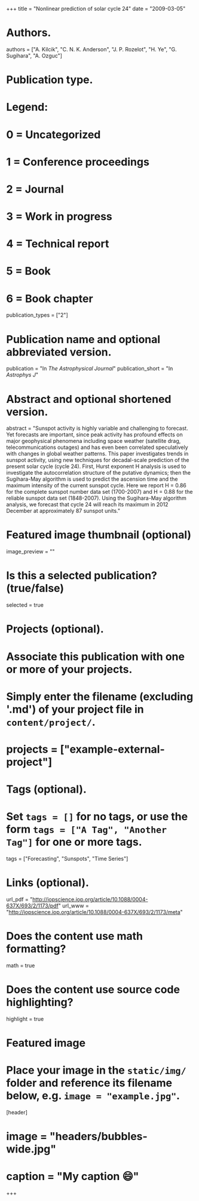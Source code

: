 +++
title = "Nonlinear prediction of solar cycle 24"
date = "2009-03-05"

# Authors.
authors = ["A. Kilcik", "C. N. K. Anderson", "J. P. Rozelot", "H. Ye", "G. Sugihara", "A. Ozguc"]

# Publication type.
# Legend:
# 0 = Uncategorized
# 1 = Conference proceedings
# 2 = Journal
# 3 = Work in progress
# 4 = Technical report
# 5 = Book
# 6 = Book chapter
publication_types = ["2"]

# Publication name and optional abbreviated version.
publication = "In *The Astrophysical Journal*"
publication_short = "In *Astrophys J*"

# Abstract and optional shortened version.
abstract = "Sunspot activity is highly variable and challenging to forecast. Yet forecasts are important, since peak activity has profound effects on major geophysical phenomena including space weather (satellite drag, telecommunications outages) and has even been correlated speculatively with changes in global weather patterns. This paper investigates trends in sunspot activity, using new techniques for decadal-scale prediction of the present solar cycle (cycle 24). First, Hurst exponent H analysis is used to investigate the autocorrelation structure of the putative dynamics; then the Sugihara-May algorithm is used to predict the ascension time and the maximum intensity of the current sunspot cycle. Here we report H = 0.86 for the complete sunspot number data set (1700-2007) and H = 0.88 for the reliable sunspot data set (1848-2007). Using the Sugihara-May algorithm analysis, we forecast that cycle 24 will reach its maximum in 2012 December at approximately 87 sunspot units."

# Featured image thumbnail (optional)
image_preview = ""

# Is this a selected publication? (true/false)
selected = true

# Projects (optional).
#   Associate this publication with one or more of your projects.
#   Simply enter the filename (excluding '.md') of your project file in `content/project/`.
# projects = ["example-external-project"]

# Tags (optional).
#   Set `tags = []` for no tags, or use the form `tags = ["A Tag", "Another Tag"]` for one or more tags.
tags = ["Forecasting", "Sunspots", "Time Series"]

# Links (optional).
url_pdf = "http://iopscience.iop.org/article/10.1088/0004-637X/693/2/1173/pdf"
url_www = "http://iopscience.iop.org/article/10.1088/0004-637X/693/2/1173/meta"

# Does the content use math formatting?
math = true

# Does the content use source code highlighting?
highlight = true

# Featured image
# Place your image in the `static/img/` folder and reference its filename below, e.g. `image = "example.jpg"`.
[header]
# image = "headers/bubbles-wide.jpg"
# caption = "My caption :smile:"

+++

